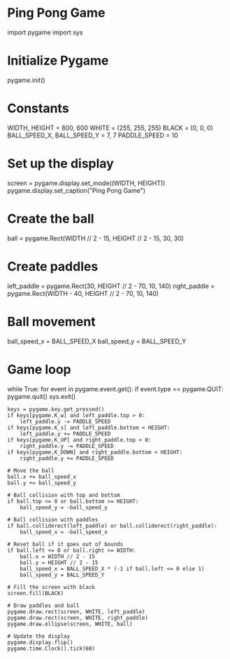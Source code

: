
# Ping Pong Game

import pygame
import sys

# Initialize Pygame
pygame.init()

# Constants
WIDTH, HEIGHT = 800, 600
WHITE = (255, 255, 255)
BLACK = (0, 0, 0)
BALL_SPEED_X, BALL_SPEED_Y = 7, 7
PADDLE_SPEED = 10

# Set up the display
screen = pygame.display.set_mode((WIDTH, HEIGHT))
pygame.display.set_caption("Ping Pong Game")

# Create the ball
ball = pygame.Rect(WIDTH // 2 - 15, HEIGHT // 2 - 15, 30, 30)

# Create paddles
left_paddle = pygame.Rect(30, HEIGHT // 2 - 70, 10, 140)
right_paddle = pygame.Rect(WIDTH - 40, HEIGHT // 2 - 70, 10, 140)

# Ball movement
ball_speed_x = BALL_SPEED_X
ball_speed_y = BALL_SPEED_Y

# Game loop
while True:
    for event in pygame.event.get():
        if event.type == pygame.QUIT:
            pygame.quit()
            sys.exit()

    keys = pygame.key.get_pressed()
    if keys[pygame.K_w] and left_paddle.top > 0:
        left_paddle.y -= PADDLE_SPEED
    if keys[pygame.K_s] and left_paddle.bottom < HEIGHT:
        left_paddle.y += PADDLE_SPEED
    if keys[pygame.K_UP] and right_paddle.top > 0:
        right_paddle.y -= PADDLE_SPEED
    if keys[pygame.K_DOWN] and right_paddle.bottom < HEIGHT:
        right_paddle.y += PADDLE_SPEED

    # Move the ball
    ball.x += ball_speed_x
    ball.y += ball_speed_y

    # Ball collision with top and bottom
    if ball.top <= 0 or ball.bottom >= HEIGHT:
        ball_speed_y = -ball_speed_y

    # Ball collision with paddles
    if ball.colliderect(left_paddle) or ball.colliderect(right_paddle):
        ball_speed_x = -ball_speed_x

    # Reset ball if it goes out of bounds
    if ball.left <= 0 or ball.right >= WIDTH:
        ball.x = WIDTH // 2 - 15
        ball.y = HEIGHT // 2 - 15
        ball_speed_x = BALL_SPEED_X * (-1 if ball.left <= 0 else 1)
        ball_speed_y = BALL_SPEED_Y

    # Fill the screen with black
    screen.fill(BLACK)

    # Draw paddles and ball
    pygame.draw.rect(screen, WHITE, left_paddle)
    pygame.draw.rect(screen, WHITE, right_paddle)
    pygame.draw.ellipse(screen, WHITE, ball)

    # Update the display
    pygame.display.flip()
    pygame.time.Clock().tick(60)
